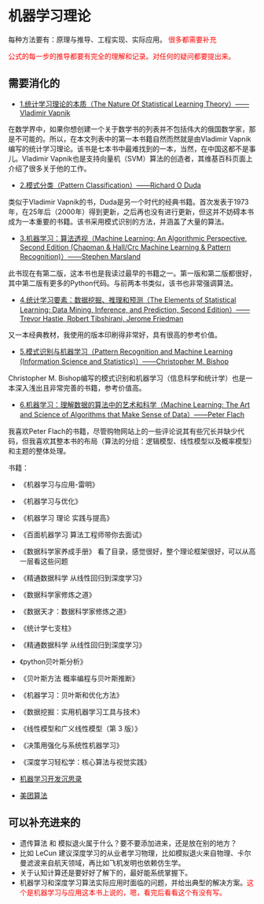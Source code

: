 
# 机器学习理论

每种方法要有：原理与推导、工程实现、实际应用。 <span style="color:red;">很多都需要补充</span>

<span style="color:red;">公式的每一步的推导都要有完全的理解和记录。对任何的疑问都要提出来。</span>




## 需要消化的






- [1.统计学习理论的本质（The Nature Of Statistical Learning Theory）——Vladimir Vapnik](https://link.zhihu.com/?target=https%3A//www.amazon.com/Nature-Statistical-Learning-Theory/dp/8132202597/ref%3Dredir_mobile_desktop%3F_encoding%3DUTF8%26dpID%3D11poThT9XmL%26dpPl%3D1%26keywords%3Dvapnik%25CF%2580%3DAC_SX118_SY170_QL70%26qid%3D1522414077%26ref%3DplSrch%26ref_%3Dmp_s_a_1_1%26sr%3D8-1)

在数学界中，如果你想创建一个关于数学书的列表并不包括伟大的俄国数学家，那是不可能的。所以，在本文列表中的第一本书籍自然而然就是由Vladimir Vapnik编写的统计学习理论。该书是七本书中最难找到的一本，当然，在中国这都不是事儿。Vladimir Vapnik也是支持向量机（SVM）算法的创造者，其维基百科页面上介绍了很多关于他的工作。

- [2.模式分类（Pattern Classification）——Richard O Duda](https://link.zhihu.com/?target=https%3A//www.amazon.co.uk/dp/B01N9M71LT/ref%3Dcm_sw_r_em_apa_WdJVAb3037FVR)

类似于Vladimir Vapnik的书，Duda是另一个时代的经典书籍。首次发表于1973年，在25年后（2000年）得到更新，之后再也没有进行更新，但这并不妨碍本书成为一本重要的书籍。该书采用模式识别的方法，并涵盖了大量的算法。

- [3.机器学习：算法透视（Machine Learning: An Algorithmic Perspective, Second Edition (Chapman & Hall/Crc Machine Learning & Pattern Recognition)）——Stephen Marsland](https://link.zhihu.com/?target=https%3A//www.amazon.co.uk/Machine-Learning-Algorithmic-Perspective-Recognition/dp/1466583282/ref%3Dsr_1_1%3Fie%3DUTF8%26qid%3D1522398255%26sr%3D8-1%26keywords%3Dmarsland%2Bmachine%2Blearning%26dpID%3D51JVZWc%25252BctL%26preST%3D_SY291_BO1%2C204%2C203%2C200_QL40_%26dpSrc%3Dsrch)

此书现在有第二版，这本书也是我读过最早的书籍之一。第一版和第二版都很好，其中第二版有更多的Python代码。与前两本书类似，该书也非常强调算法。

- [4.统计学习要素：数据挖掘、推理和预测（The Elements of Statistical Learning: Data Mining, Inference, and Prediction, Second Edition）——Trevor Hastie, Robert Tibshirani, Jerome Friedman](https://link.zhihu.com/?target=https%3A//www.amazon.co.uk/dp/0387848576/ref%3Dcm_sw_r_em_apa_o-aWAbXMMFM4Z)

又一本经典教材，我使用的版本印刷得非常好，具有很高的参考价值。

- [5.模式识别与机器学习（Pattern Recognition and Machine Learning (Information Science and Statistics)）——Christopher M. Bishop](https://link.zhihu.com/?target=https%3A//www.amazon.co.uk/Pattern-Recognition-Learning-Information-Statistics/dp/0387310738/ref%3Dsr_1_1%3Fie%3DUTF8%26qid%3D1522510002%26sr%3D8-1%26keywords%3Dbishop%26dpID%3D61FKyOeM7KL%26preST%3D_SY344_BO1%2C204%2C203%2C200_QL70_%26dpSrc%3Dsrch)

Christopher M. Bishop编写的模式识别和机器学习（信息科学和统计学）也是一本深入浅出且非常完善的书籍，参考价值高。

- [6.机器学习：理解数据的算法中的艺术和科学（Machine Learning: The Art and Science of Algorithms that Make Sense of Data）——Peter Flach](https://link.zhihu.com/?target=https%3A//www.amazon.co.uk/Machine-Learning-Science-Algorithms-Sense/dp/1107422221/ref%3Dsr_1_1%3Fie%3DUTF8%26qid%3D1522570580%26sr%3D8-1%26keywords%3Dmachine%2Blearning%2Bpeter%2Bflach)

我喜欢Peter Flach的书籍，尽管购物网站上的一些评论说其有些冗长并缺少代码，但我喜欢其整本书的布局（算法的分组：逻辑模型、线性模型以及概率模型）和主题的整体处理。



书籍：

- 《机器学习与应用-雷明》
- 《机器学习与优化》
- 《机器学习 理论 实践与提高》

- 《百面机器学习 算法工程师带你去面试》
- 《数据科学家养成手册》 看了目录，感觉很好，整个理论框架很好，可以从高一层看这些问题
- 《精通数据科学 从线性回归到深度学习》
- 《数据科学家修炼之道》
- 《数据天才：数据科学家修炼之道》
- 《统计学七支柱》
- 《精通数据科学 从线性回归到深度学习》
- 《python贝叶斯分析》
- 《贝叶斯方法 概率编程与贝叶斯推断》
- 《机器学习：贝叶斯和优化方法》
- 《数据挖掘：实用机器学习工具与技术》
- 《线性模型和广义线性模型（第 3 版）》
- 《决策用强化与系统性机器学习》
- 《深度学习轻松学：核心算法与视觉实践》



- [机器学习开发沉思录](https://zhpmatrix.github.io/2018/08/24/software-skills-in-machine-learning/)
- [美团算法](https://tech.meituan.com/tags/%E7%AE%97%E6%B3%95.html)

## 可以补充进来的

- 遗传算法 和 模拟退火属于什么？要不要添加进来，还是放在别的地方？
- 比如 LeCun 建议深度学习的从业者学习物理，比如模拟退火来自物理、卡尔曼滤波来自航天领域，再比如飞机发明也依赖仿生学。
- 关于认知计算还是要好好了解下的，最好能系统掌握下。
- 机器学习和深度学习算法实际应用时面临的问题，并给出典型的解决方案。<span style="color:red;">这个是机器学习与应用这本书上说的，嗯，看完后看看这个有没有写。</span>
